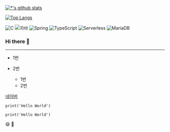 


[![*'s github stats](https://github-readme-stats.vercel.app/api?username=alreadycow)](https://github.com/alreadycow)


[![Top Langs](https://github-readme-stats.vercel.app/api/top-langs/?username=alreadycow)](https://github.com/alreadycow/github-readme-stats)

![C](https://img.shields.io/badge/-C-123456?style=flat-square&logo=C&logoColor=black)
![자바](https://img.shields.io/badge/-자바-007396?style=flat&logo=Java&logoColor=ffffff)
![Spring](https://img.shields.io/badge/-Spring-6DB33F?style=for-the-badge&logo=Spring&logoColor=white)
![TypeScript](https://img.shields.io/badge/-TypeScript-3178C6?style=flat-square&logo=TypeScript&logoColor=white)
![Serverless](https://img.shields.io/badge/-Serverless-FD5750?style=flat-square&logo=Serverless&logoColor=magenta)
![MariaDB](https://img.shields.io/badge/-MariaDB-1F305F?style=flat-square&logo=mariadb&logoColor=white)


### Hi there 👋
---




 * 1번
 * 2번

   - 1번
   - 2번

[네이버](https://naver.com)

```print('Hello World')```

```
print('Hello World')
```

😄 🐚
